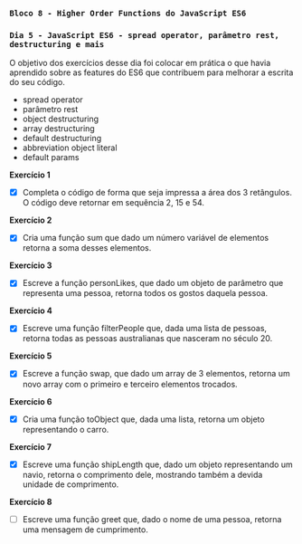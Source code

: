 ### `Bloco 8 - Higher Order Functions do JavaScript ES6`
### `Dia 5 - JavaScript ES6 - spread operator, parâmetro rest, destructuring e mais`

O objetivo dos exercícios desse dia foi colocar em prática o que havia aprendido sobre as features do ES6 que contribuem para melhorar a escrita do seu código.

- spread operator
- parâmetro rest
- object destructuring
- array destructuring
- default destructuring
- abbreviation object literal
- default params

**Exercício 1**
- [x] Completa o código de forma que seja impressa a área dos 3 retângulos. O código deve retornar em sequência 2, 15 e 54.

**Exercício 2**
- [x] Cria uma função sum que dado um número variável de elementos retorna a soma desses elementos.

**Exercício 3**
- [x] Escreve a função personLikes, que dado um objeto de parâmetro que representa uma pessoa, retorna todos os gostos daquela pessoa.

**Exercício 4**
- [x] Escreve uma função filterPeople que, dada uma lista de pessoas, retorna todas as pessoas australianas que nasceram no século 20.

**Exercício 5**
- [x] Escreve a função swap, que dado um array de 3 elementos, retorna um novo array com o primeiro e terceiro elementos trocados.

**Exercício 6**
- [x] Cria uma função toObject que, dada uma lista, retorna um objeto representando o carro.

**Exercício 7**
- [x] Escreve uma função shipLength que, dado um objeto representando um navio, retorna o comprimento dele, mostrando também a devida unidade de comprimento.

**Exercício 8**
- [ ] Escreve uma função greet que, dado o nome de uma pessoa, retorna uma mensagem de cumprimento.
